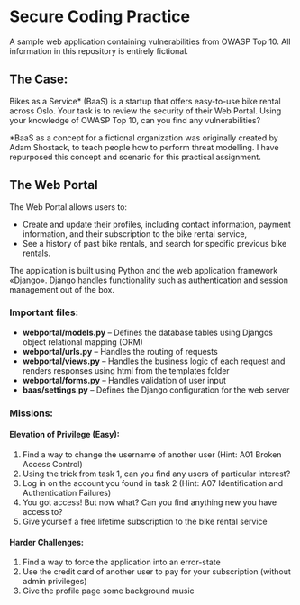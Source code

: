# Secure Coding Practice
 A sample web application containing vulnerabilities from OWASP Top 10. All information in this repository is entirely fictional.

## The Case:
 Bikes as a Service* (BaaS) is a startup that offers easy-to-use bike rental across Oslo. Your task is to review the security of their Web Portal. Using your knowledge of OWASP Top 10, can you find any vulnerabilities?

 *BaaS as a concept for a fictional organization was originally created by Adam Shostack, to teach people how to perform threat modelling. I have repurposed this concept and scenario for this practical assignment.

## The Web Portal
 The Web Portal allows users to:
 - Create and update their profiles, including contact information, payment information, and their subscription to the bike rental service,
 - See a history of past bike rentals, and search for specific previous bike rentals.

 The application is built using Python and the web application framework «Django». Django handles functionality such as authentication and session management out of the box.

 ### Important files:
 - **webportal/models.py** – Defines the database tables using Djangos object relational mapping (ORM)
 - **webportal/urls.py** – Handles the routing of requests
 - **webportal/views.py** – Handles the business logic of each request and renders responses using html from the templates folder
 - **webportal/forms.py** – Handles validation of user input
 - **baas/settings.py** – Defines the Django configuration for the web server

### Missions:
  #### Elevation of Privilege (Easy):
   1. Find a way to change the username of another user (Hint: A01 Broken Access Control)
   2. Using the trick from task 1, can you find any users of particular interest?
   3. Log in on the account you found in task 2 (Hint: A07 Identification and Authentication Failures)
   4. You got access! But now what? Can you find anything new you have access to?
   5. Give yourself a free lifetime subscription to the bike rental service

 #### Harder Challenges:
  1. Find a way to force the application into an error-state
  2. Use the credit card of another user to pay for your subscription (without admin privileges)
  3. Give the profile page some background music
